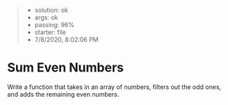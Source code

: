 <!-- BEGIN REPORT -->
> - solution: ok 
> - args: ok 
> - passing: 96% 
> - starter: file 
> - 7/8/2020, 8:02:06 PM
<!-- END REPORT -->

# Sum Even Numbers

Write a function that takes in an array of numbers, filters out the odd ones, and adds the remaining even numbers.

